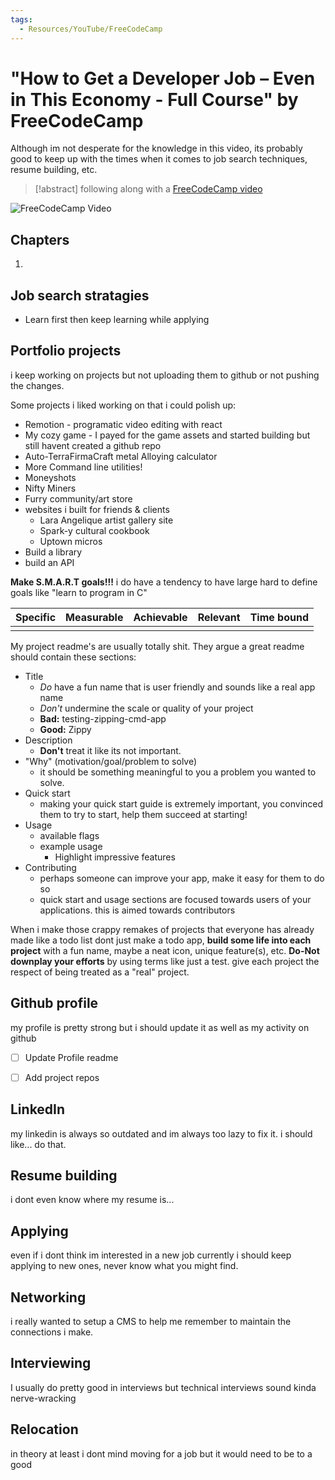 ```yaml
---
tags:
  - Resources/YouTube/FreeCodeCamp
---
```


# "How to Get a Developer Job – Even in This Economy - Full Course" by FreeCodeCamp
Although im not desperate for the knowledge in this video, its probably good to keep up with the times when it comes to job search techniques, resume building, etc.

>[!abstract]
>following along with a [FreeCodeCamp video](https://youtu.be/6nz8GXjxiHg?si=fzDZ1K3NxD5sRK6t)

![FreeCodeCamp Video](https://youtu.be/6nz8GXjxiHg?si=fzDZ1K3NxD5sRK6t)


## Chapters
1. 

## Job search stratagies
- Learn first then keep learning while applying

## Portfolio projects
i keep working on projects but not uploading them to github or not pushing the changes.

Some projects i liked working on that i could polish up:
- Remotion - programatic video editing with react
- My cozy game - I payed for the game assets and started building but still havent created a github repo
- Auto-TerraFirmaCraft metal Alloying calculator
- More Command line utilities!
- Moneyshots
- Nifty Miners 
- Furry community/art store
- websites i built for friends & clients
	- Lara Angelique artist gallery site
	- Spark-y cultural cookbook
	- Uptown micros
- Build a library
- build an API

**Make S.M.A.R.T goals!!!**
i do have a tendency to have large hard to define goals like "learn to program in C"

| Specific | Measurable | Achievable | Relevant | Time bound |
| -------- | ---------- | ---------- | -------- | ---------- |
|          |            |            |          |            |

My project readme's are usually totally shit. 
They argue a great readme should contain these sections:
- Title
	- *Do* have a fun name that is user friendly and sounds like a real app name
	- *Don't* undermine the scale or quality of your project
	- **Bad:** testing-zipping-cmd-app
	- **Good:** Zippy
- Description
	- **Don't** treat it like its not important.
- "Why" (motivation/goal/problem to solve)
	- it should be something meaningful to you a problem you wanted to solve.
- Quick start
	- making your quick start guide is extremely important, you convinced them to try to start, help them succeed at starting!
- Usage
	- available flags
	- example usage
		- Highlight impressive features
- Contributing
	- perhaps someone can improve your app, make it easy for them to do so
	- quick start and usage sections are focused towards users of your applications. this is aimed towards contributors

When i make those crappy remakes of projects that everyone has already made like a todo list dont just make a todo app, **build some life into each project** with a fun name, maybe a neat icon, unique feature(s), etc. **Do-Not downplay your efforts** by using terms like just a test. give each project the respect of being treated as a "real" project.


## Github profile
my profile is pretty strong but i should update it as well as my activity on github

- [ ] Update Profile readme
- [ ] Add project repos


## LinkedIn
my linkedin is always so outdated and im always too lazy to fix it. i should like... do that.


## Resume building
i dont even know where my resume is... 


## Applying
even if i dont think im interested in a new job currently i should keep applying to new ones, never know what you might find.


## Networking
i really wanted to setup a CMS to help me remember to maintain the connections i make.


## Interviewing
I usually do pretty good in interviews but technical interviews sound kinda nerve-wracking


## Relocation
in theory at least i dont mind moving for a job but it would need to be to a good 